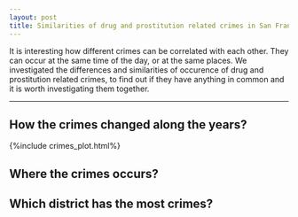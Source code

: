 ```yaml
---
layout: post
title: Similarities of drug and prostitution related crimes in San Francisco.
---
```


It is interesting how different crimes can be correlated with each other. They can occur at the same time of the day, or at the same places. We investigated the differences and similarities of occurence of drug and prostitution related crimes, to find out if they have anything in common and it is worth investigating them together.

-----

## How the crimes changed along the years?
{%include crimes_plot.html%}


## Where the crimes occurs? 
[//]: # ({%include map.html%} - commented cause doesn't work)


## Which district has the most crimes?


